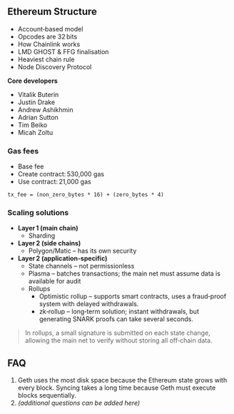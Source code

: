 ## Ethereum Structure
- Account‑based model
- Opcodes are 32 bits
- How Chainlink works
- LMD GHOST & FFG finalisation
- Heaviest chain rule
- Node Discovery Protocol

**Core developers**
- Vitalik Buterin
- Justin Drake
- Andrew Ashikhmin
- Adrian Sutton
- Tim Beiko
- Micah Zoltu

### Gas fees
- Base fee
- Create contract: 530,000 gas
- Use contract: 21,000 gas

```
tx_fee = (non_zero_bytes * 16) + (zero_bytes * 4)
```

### Scaling solutions
- **Layer 1 (main chain)**
  - Sharding
- **Layer 2 (side chains)**
  - Polygon/Matic – has its own security
- **Layer 2 (application‑specific)**
  - State channels – not permissionless
  - Plasma – batches transactions; the main net must assume data is available for audit
  - Rollups
    - Optimistic rollup – supports smart contracts, uses a fraud‑proof system with delayed withdrawals.
    - zk‑rollup – long‑term solution; instant withdrawals, but generating SNARK proofs can take several seconds.

> In rollups, a small signature is submitted on each state change, allowing the main net to verify without storing all off‑chain data.

## FAQ
1. Geth uses the most disk space because the Ethereum state grows with every block. Syncing takes a long time because Geth must execute blocks sequentially.
2. *(additional questions can be added here)*

